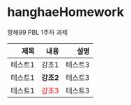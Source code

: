# hanghaeHomework
항해99 PBL 1주차 과제

|제목|내용|설명|
|---:|---:|---:|
|테스트1|강조1|테스트3|
|테스트1|**강조2**|테스트3|
|테스트1|<span style="color:red">강조3</span>|테스트3|
